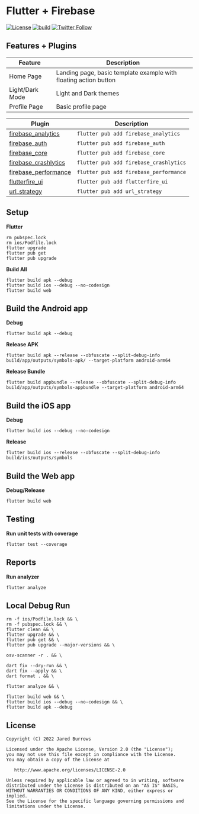 # Flutter + Firebase

[![License](https://img.shields.io/badge/License-Apache%202.0-blue.svg)](http://www.apache.org/licenses/LICENSE-2.0)
[![build](https://github.com/jaredsburrows/flutter-app-firebase/actions/workflows/build.yml/badge.svg?branch=main)](https://github.com/jaredsburrows/flutter-app-firebase/actions/workflows/build.yml)
[![Twitter Follow](https://img.shields.io/twitter/follow/jaredsburrows.svg?style=social)](https://twitter.com/jaredsburrows)

## Features + Plugins

| Feature | Description |
| -- | ------------- |
| Home Page | Landing page, basic template example with floating action button |
| Light/Dark Mode | Light and Dark themes |
| Profile Page | Basic profile page |

| Plugin | Description |
| -- | ------------- |
| [firebase_analytics](https://pub.dev/packages/firebase_analytics) | `flutter pub add firebase_analytics` |
| [firebase_auth](https://pub.dev/packages/firebase_auth) | `flutter pub add firebase_auth` |
| [firebase_core](https://pub.dev/packages/firebase_core) | `flutter pub add firebase_core` |
| [firebase_crashlytics](https://pub.dev/packages/firebase_crashlytics) | `flutter pub add firebase_crashlytics` |
| [firebase_performance](https://pub.dev/packages/firebase_performance) | `flutter pub add firebase_performance` |
| [flutterfire_ui](https://pub.dev/packages/flutterfire_ui) | `flutter pub add flutterfire_ui` |
| [url_strategy](https://pub.dev/packages/url_strategy) | `flutter pub add url_strategy` |

## Setup

**Flutter**

```shell
rm pubspec.lock
rm ios/Podfile.lock
flutter upgrade
flutter pub get
flutter pub upgrade
```

**Build All**

```shell
flutter build apk --debug
flutter build ios --debug --no-codesign
flutter build web
```

## Build the Android app

**Debug**

```shell
flutter build apk --debug
```

**Release APK**

```shell
flutter build apk --release --obfuscate --split-debug-info build/app/outputs/symbols-apk/ --target-platform android-arm64
```

**Release Bundle**

```shell
flutter build appbundle --release --obfuscate --split-debug-info build/app/outputs/symbols-appbundle --target-platform android-arm64
```

## Build the iOS app

**Debug**

```shell
flutter build ios --debug --no-codesign
```

**Release**

```shell
flutter build ios --release --obfuscate --split-debug-info build/ios/outputs/symbols
```

## Build the Web app

**Debug/Release**

```shell
flutter build web
```

## Testing

**Run unit tests with coverage**

```shell
flutter test --coverage
```

## Reports

**Run analyzer**

```shell
flutter analyze
```

## Local Debug Run

```shell
rm -f ios/Podfile.lock && \
rm -f pubspec.lock && \
flutter clean && \
flutter upgrade && \
flutter pub get && \
flutter pub upgrade --major-versions && \

osv-scanner -r . && \

dart fix --dry-run && \
dart fix --apply && \
dart format . && \

flutter analyze && \

flutter build web && \
flutter build ios --debug --no-codesign && \
flutter build apk --debug
```

## License

```
Copyright (C) 2022 Jared Burrows

Licensed under the Apache License, Version 2.0 (the "License");
you may not use this file except in compliance with the License.
You may obtain a copy of the License at

   http://www.apache.org/licenses/LICENSE-2.0

Unless required by applicable law or agreed to in writing, software
distributed under the License is distributed on an "AS IS" BASIS,
WITHOUT WARRANTIES OR CONDITIONS OF ANY KIND, either express or implied.
See the License for the specific language governing permissions and
limitations under the License.
```
